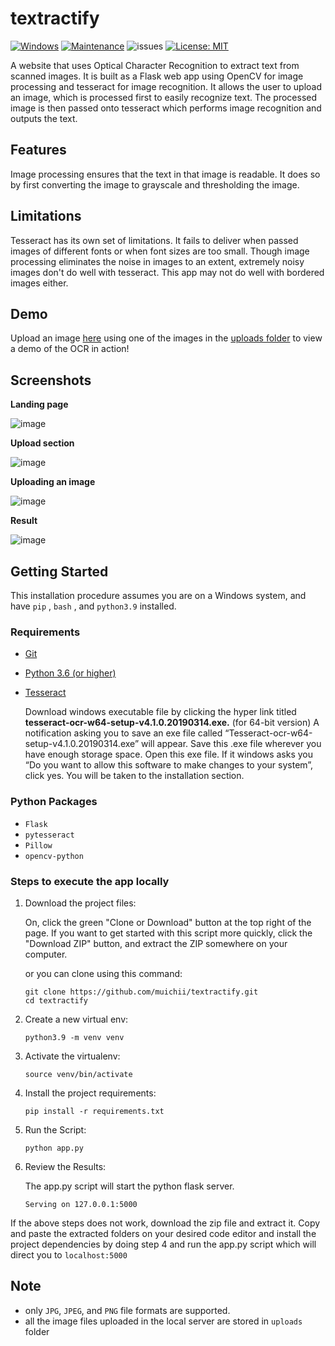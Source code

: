 # textractify
[![Windows](https://svgshare.com/i/ZhY.svg)](https://svgshare.com/i/ZhY.svg) [![Maintenance](https://img.shields.io/badge/Maintained%3F-yes-green.svg)](https://GitHub.com/Naereen/StrapDown.js/graphs/commit-activity) ![issues](https://img.shields.io/github/issues/muichii/textractify.svg) [![License: MIT](https://img.shields.io/badge/License-MIT-yellow.svg)](https://github.com/muichii/textractify/blob/main/LICENSE) 


A website that uses Optical Character Recognition to extract text from scanned images. It is built as a Flask web app using OpenCV for image processing and tesseract for image recognition. It allows the user to upload an image, which is processed first to easily recognize text. The processed image is then passed onto tesseract which performs image recognition and outputs the text.

## Features
Image processing ensures that the text in that image is readable. It does so by first converting the image to grayscale and thresholding the image.

## Limitations
Tesseract has its own set of limitations. It fails to deliver when passed images of different fonts or when font sizes are too small. Though image processing eliminates the noise in images to an extent, extremely noisy images don't do well with tesseract. This app may not do well with bordered images either.

## Demo
Upload an image [here](textractify.herokuapp.com/upload) using one of the images in the [uploads folder](https://github.com/muichii/textractify/tree/main/static/uploads) to view a demo of the OCR in action!

## Screenshots
**Landing page**

![image](https://user-images.githubusercontent.com/86459271/146956600-6dc3c21b-c553-4174-9393-b25f8942482e.png)

**Upload section**

![image](https://user-images.githubusercontent.com/86459271/146956983-9fc8c5f1-4e46-4df4-a80d-706e71aac544.png)

**Uploading an image**

![image](https://user-images.githubusercontent.com/86459271/146957298-b404f220-b171-45f2-8a1d-b9109b927819.png)


**Result**

![image](https://user-images.githubusercontent.com/86459271/146957461-de0a0eb3-9fa1-46b4-9c79-99108f8d8c43.png)

## Getting Started 
This installation procedure assumes you are on a Windows system, and have `pip` , `bash` , and `python3.9` installed.

### Requirements
- [Git](https://git-scm.com)
- [Python 3.6 (or higher)](https://www.python.org)
- [Tesseract](https://github.com/UB-Mannheim/tesseract/wiki)

  Download windows executable file by clicking the hyper link titled **tesseract-ocr-w64-setup-v4.1.0.20190314.exe.** (for 64-bit version) A notification asking you to save an     exe file called “Tesseract-ocr-w64-setup-v4.1.0.20190314.exe” will appear. Save this .exe file wherever you have enough storage space. Open this exe file. If it windows         asks you “Do you want to allow this software to make changes to your system”, click yes. You will be taken to the installation section.

### Python Packages
- `Flask`
- `pytesseract`
- `Pillow`
- `opencv-python`

### **Steps to execute the app locally**
1. Download the project files:
   
   On, click the green "Clone or Download" button at the top right of the page. If you want to get started with this script more quickly, click the "Download ZIP" button, and      extract the ZIP somewhere on your computer.
   
   or you can clone using this command:
    ```
    git clone https://github.com/muichii/textractify.git
    cd textractify
    ```
    
2. Create a new virtual env:

    ```
    python3.9 -m venv venv
    ```
    
3. Activate the virtualenv:
    
    ```
    source venv/bin/activate
    ```
    
4. Install the project requirements:

    ```
    pip install -r requirements.txt
    ```
5. Run the Script:
    
    ```
    python app.py
    ```

6. Review the Results:
    
   The app.py script will start the python flask server.
   
   ```
   Serving on 127.0.0.1:5000
   ```

If the above steps does not work, download the zip file and extract it. Copy and paste the extracted folders on your desired code editor and install the project dependencies by doing step 4 and run the app.py script which will direct you to `localhost:5000`

## Note
- only `JPG`, `JPEG`, and `PNG` file formats are supported.
- all the image files uploaded in the local server are stored in `uploads` folder

<!-- ## Website -->
<!-- [textractify](textractify.herokuapp.com) is already deployed and running on Heroku. The website might go on maintenance from time to time.  -->

<!-- ## Technology Stack
#### Backend
![Python](https://img.shields.io/badge/python-3670A0?style=for-the-badge&logo=python&logoColor=ffdd54)

#### Frontend
![HTML5](https://img.shields.io/badge/html5-%23E34F26.svg?style=for-the-badge&logo=html5&logoColor=white) ![CSS3](https://img.shields.io/badge/css3-%231572B6.svg?style=for-the-badge&logo=css3&logoColor=white) ![JavaScript](https://img.shields.io/badge/javascript-%23323330.svg?style=for-the-badge&logo=javascript&logoColor=%23F7DF1E) ![Bootstrap](https://img.shields.io/badge/bootstrap-%23563D7C.svg?style=for-the-badge&logo=bootstrap&logoColor=white) 

#### Framework
![Flask](https://img.shields.io/badge/flask-%23000.svg?style=for-the-badge&logo=flask&logoColor=white) 

#### Image Processing & OCR
![OpenCV](https://img.shields.io/badge/opencv-%23white.svg?style=for-the-badge&logo=opencv&logoColor=white) <a href='https://github.com/shivamkapasia0' target="_blank"><img alt='Tesseract' src='https://img.shields.io/badge/Tesseract-100000?style=for-the-badge&logo=Tesseract&logoColor=white&labelColor=0561FF&color=26A8E4'/></a>

#### Web Hosting
![Heroku](https://img.shields.io/badge/Heroku-430098?style=for-the-badge&logo=heroku&logoColor=white) -->
